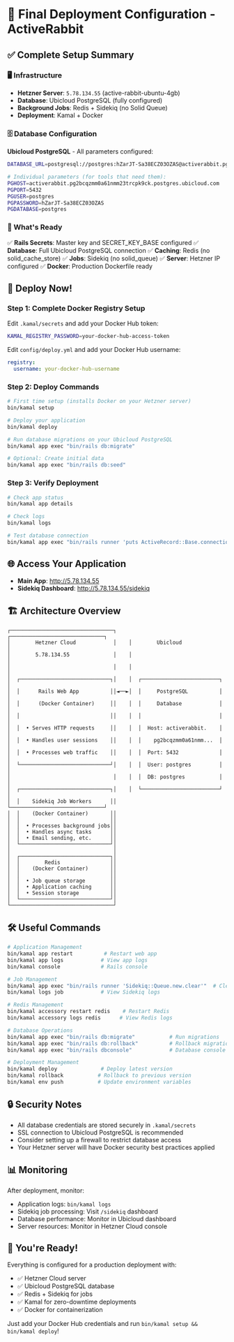 # 🎯 Final Deployment Configuration - ActiveRabbit

## ✅ Complete Setup Summary

### 🖥️ Infrastructure
- **Hetzner Server**: `5.78.134.55` (active-rabbit-ubuntu-4gb)
- **Database**: Ubicloud PostgreSQL (fully configured)
- **Background Jobs**: Redis + Sidekiq (no Solid Queue)
- **Deployment**: Kamal + Docker

### 🗄️ Database Configuration
**Ubicloud PostgreSQL** - All parameters configured:

```bash
DATABASE_URL=postgresql://postgres:hZarJT-Sa38ECZ03OZAS@activerabbit.pg2bcqzmm0a61nmm23trcpk9ck.postgres.ubicloud.com:5432/postgres

# Individual parameters (for tools that need them):
PGHOST=activerabbit.pg2bcqzmm0a61nmm23trcpk9ck.postgres.ubicloud.com
PGPORT=5432
PGUSER=postgres
PGPASSWORD=hZarJT-Sa38ECZ03OZAS
PGDATABASE=postgres
```

### 🔧 What's Ready

✅ **Rails Secrets**: Master key and SECRET_KEY_BASE configured
✅ **Database**: Full Ubicloud PostgreSQL connection
✅ **Caching**: Redis (no solid_cache_store)
✅ **Jobs**: Sidekiq (no solid_queue)
✅ **Server**: Hetzner IP configured
✅ **Docker**: Production Dockerfile ready

## 🚀 Deploy Now!

### Step 1: Complete Docker Registry Setup

Edit `.kamal/secrets` and add your Docker Hub token:
```bash
KAMAL_REGISTRY_PASSWORD=your-docker-hub-access-token
```

Edit `config/deploy.yml` and add your Docker Hub username:
```yaml
registry:
  username: your-docker-hub-username
```

### Step 2: Deploy Commands

```bash
# First time setup (installs Docker on your Hetzner server)
bin/kamal setup

# Deploy your application
bin/kamal deploy

# Run database migrations on your Ubicloud PostgreSQL
bin/kamal app exec "bin/rails db:migrate"

# Optional: Create initial data
bin/kamal app exec "bin/rails db:seed"
```

### Step 3: Verify Deployment

```bash
# Check app status
bin/kamal app details

# Check logs
bin/kamal logs

# Test database connection
bin/kamal app exec "bin/rails runner 'puts ActiveRecord::Base.connection.execute(\"SELECT version()\").first'"
```

## 🌐 Access Your Application

- **Main App**: http://5.78.134.55
- **Sidekiq Dashboard**: http://5.78.134.55/sidekiq

## 🏗️ Architecture Overview

```
┌─────────────────────────────────┐    ┌──────────────────────────────┐
│        Hetzner Cloud            │    │        Ubicloud              │
│        5.78.134.55              │    │                              │
│                                 │    │                              │
│  ┌─────────────────────────────┐│    │  ┌─────────────────────────┐ │
│  │      Rails Web App          ││◄──►│  │     PostgreSQL          │ │
│  │      (Docker Container)     ││    │  │     Database            │ │
│  │                             ││    │  │                         │ │
│  │  • Serves HTTP requests     ││    │  │  Host: activerabbit.    │ │
│  │  • Handles user sessions    ││    │  │    pg2bcqzmm0a61nmm...  │ │
│  │  • Processes web traffic    ││    │  │  Port: 5432             │ │
│  └─────────────────────────────┘│    │  │  User: postgres         │ │
│                                 │    │  │  DB: postgres           │ │
│  ┌─────────────────────────────┐│    │  └─────────────────────────┘ │
│  │    Sidekiq Job Workers      ││    └──────────────────────────────┘
│  │    (Docker Container)       ││
│  │                             ││
│  │  • Processes background jobs││
│  │  • Handles async tasks      ││
│  │  • Email sending, etc.      ││
│  └─────────────────────────────┘│
│                                 │
│  ┌─────────────────────────────┐│
│  │        Redis                ││
│  │    (Docker Container)       ││
│  │                             ││
│  │  • Job queue storage        ││
│  │  • Application caching      ││
│  │  • Session storage          ││
│  └─────────────────────────────┘│
└─────────────────────────────────┘
```

## 🛠️ Useful Commands

```bash
# Application Management
bin/kamal app restart          # Restart web app
bin/kamal app logs            # View app logs
bin/kamal console             # Rails console

# Job Management
bin/kamal app exec "bin/rails runner 'Sidekiq::Queue.new.clear'"  # Clear job queue
bin/kamal logs job            # View Sidekiq logs

# Redis Management
bin/kamal accessory restart redis    # Restart Redis
bin/kamal accessory logs redis      # View Redis logs

# Database Operations
bin/kamal app exec "bin/rails db:migrate"           # Run migrations
bin/kamal app exec "bin/rails db:rollback"          # Rollback migration
bin/kamal app exec "bin/rails dbconsole"            # Database console

# Deployment Management
bin/kamal deploy              # Deploy latest version
bin/kamal rollback           # Rollback to previous version
bin/kamal env push           # Update environment variables
```

## 🔒 Security Notes

- All database credentials are stored securely in `.kamal/secrets`
- SSL connection to Ubicloud PostgreSQL is recommended
- Consider setting up a firewall to restrict database access
- Your Hetzner server will have Docker security best practices applied

## 📊 Monitoring

After deployment, monitor:
- Application logs: `bin/kamal logs`
- Sidekiq job processing: Visit `/sidekiq` dashboard
- Database performance: Monitor in Ubicloud dashboard
- Server resources: Monitor in Hetzner Cloud console

## 🎉 You're Ready!

Everything is configured for a production deployment with:
- ✅ Hetzner Cloud server
- ✅ Ubicloud PostgreSQL database
- ✅ Redis + Sidekiq for jobs
- ✅ Kamal for zero-downtime deployments
- ✅ Docker for containerization

Just add your Docker Hub credentials and run `bin/kamal setup && bin/kamal deploy`!
